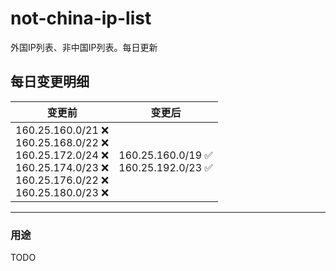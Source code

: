 # not-china-ip-list
外国IP列表、非中国IP列表。每日更新

每日变更明细
--------------------
|  变更前   | 变更后 |
|  ----  | ----  |
|  160.25.160.0/21 :x: <br> 160.25.168.0/22 :x: <br> 160.25.172.0/24 :x: <br> 160.25.174.0/23 :x: <br> 160.25.176.0/22 :x: <br> 160.25.180.0/23 :x: <br> | 160.25.160.0/19 :white_check_mark: <br> 160.25.192.0/23 :white_check_mark: <br>  | 

--------------------
### 用途
TODO
